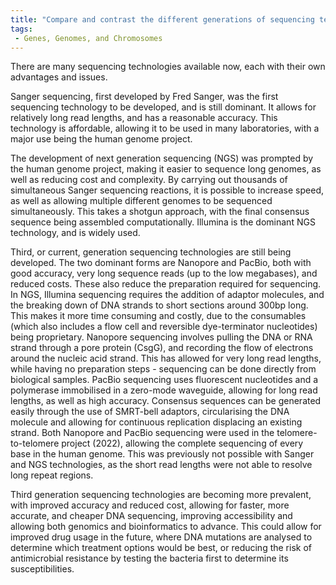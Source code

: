 ```yaml
---
title: "Compare and contrast the different generations of sequencing technologies, including Sanger sequencing, Next Generation sequencing, and current generation sequencing. Discuss the advantages and disadvantages of each. "
tags:
 - Genes, Genomes, and Chromosomes
---
```

There are many sequencing technologies available now, each with their own advantages and issues. 

Sanger sequencing, first developed by Fred Sanger, was the first sequencing technology to be developed, and is still dominant. It allows for relatively long read lengths, and has a reasonable accuracy. This technology is affordable, allowing it to be used in many laboratories, with a major use being the human genome project.

The development of next generation sequencing (NGS) was prompted by the human genome project, making it easier to sequence long genomes, as well as reducing cost and complexity. By carrying out thousands of simultaneous Sanger sequencing reactions, it is possible to increase speed, as well as allowing multiple different genomes to be sequenced simultaneously. This takes a shotgun approach, with the final consensus sequence being assembled computationally. Illumina is the dominant NGS technology, and is widely used.

Third, or current, generation sequencing technologies are still being developed. The two dominant forms are Nanopore and PacBio, both with good accuracy, very long sequence reads (up to the low megabases), and reduced costs. These also reduce the preparation required for sequencing. In NGS, Illumina sequencing requires the addition of adaptor molecules, and the breaking down of DNA strands to short sections around 300bp long. This makes it more time consuming and costly, due to the consumables (which also includes a flow cell and reversible dye-terminator nucleotides) being proprietary.
Nanopore sequencing involves pulling the DNA or RNA strand through a pore protein (CsgG), and recording the flow of electrons around the nucleic acid strand. This has allowed for very long read lengths, while having no preparation steps - sequencing can be done directly from biological samples. 
PacBio sequencing uses fluorescent nucleotides and a polymerase immobilised in a zero-mode waveguide, allowing for long read lengths, as well as high accuracy. Consensus sequences can be generated easily through the use of SMRT-bell adaptors, circularising the DNA molecule and allowing for continuous replication displacing an existing strand. 
Both Nanopore and PacBio sequencing were used in the telomere-to-telomere project (2022), allowing the complete sequencing of every base in the human genome. This was previously not possible with Sanger and NGS technologies, as the short read lengths were not able to resolve long repeat regions. 

Third generation sequencing technologies are becoming more prevalent, with improved accuracy and reduced cost, allowing for faster, more accurate, and cheaper DNA sequencing, improving accessibility and allowing both genomics and bioinformatics to advance. This could allow for improved drug usage in the future, where DNA mutations are analysed to determine which treatment options would be best, or reducing the risk of antimicrobial resistance by testing the bacteria first to determine its susceptibilities. 
